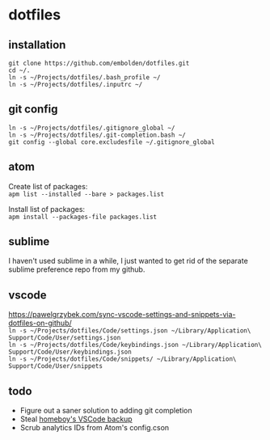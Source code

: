 # dotfiles

## installation
`git clone https://github.com/embolden/dotfiles.git`  
`cd ~/.`  
`ln -s ~/Projects/dotfiles/.bash_profile ~/`  
`ln -s ~/Projects/dotfiles/.inputrc ~/`  

## git config
`ln -s ~/Projects/dotfiles/.gitignore_global ~/`  
`ln -s ~/Projects/dotfiles/.git-completion.bash ~/`  
`git config --global core.excludesfile ~/.gitignore_global`  

## atom
Create list of packages:  
`apm list --installed --bare > packages.list`

Install list of packages:  
`apm install --packages-file packages.list`

## sublime
I haven't used sublime in a while, I just wanted to get rid of the separate sublime preference repo from my github.

## vscode
https://pawelgrzybek.com/sync-vscode-settings-and-snippets-via-dotfiles-on-github/  
`ln -s ~/Projects/dotfiles/Code/settings.json ~/Library/Application\ Support/Code/User/settings.json`  
`ln -s ~/Projects/dotfiles/Code/keybindings.json ~/Library/Application\ Support/Code/User/keybindings.json`  
`ln -s ~/Projects/dotfiles/Code/snippets/ ~/Library/Application\ Support/Code/User/snippets`  

## todo
- Figure out a saner solution to adding git completion
- Steal [homeboy's VSCode backup](https://github.com/mattbanks/dotfiles/tree/master/bin)
- Scrub analytics IDs from Atom's config.cson
